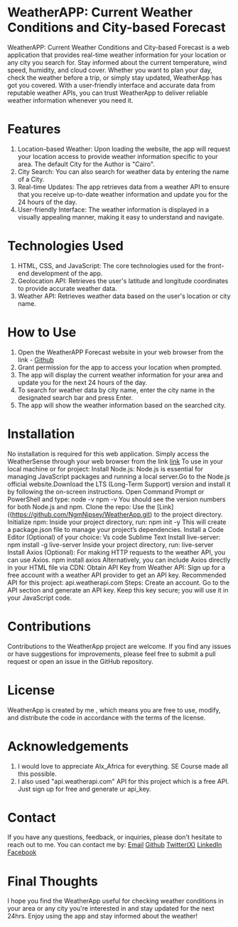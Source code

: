 # WeatherAPP: Current Weather Conditions and City-based Forecast

WeatherAPP: Current Weather Conditions and City-based Forecast is a web application that provides real-time weather information for your location or any city you search for.
Stay informed about the current temperature, wind speed, humidity, and cloud cover.
Whether you want to plan your day, check the weather before a trip, or simply stay updated, WeatherApp has got you covered.
With a user-friendly interface and accurate data from reputable weather APIs, you can trust WeatherApp to deliver reliable weather information whenever you need it.

# Features

1. Location-based Weather: Upon loading the website, the app will request your location access to provide weather information specific to your area. The default City for the Author is "Cairo".
2. City Search: You can also search for weather data by entering the name of a City.
3. Real-time Updates: The app retrieves data from a weather API to ensure that you receive up-to-date weather information and update you for the 24 hours of the day.
4. User-friendly Interface: The weather information is displayed in a visually appealing manner, making it easy to understand and navigate.

# Technologies Used

1. HTML, CSS, and JavaScript: The core technologies used for the front-end development of the app.
2. Geolocation API: Retrieves the user's latitude and longitude coordinates to provide accurate weather data.
3. Weather API: Retrieves weather data based on the user's location or city name.

# How to Use

1. Open the WeatherAPP Forecast website in your web browser from the link - [Github](https://github.com/NgmNipsey/WeatherApp.git)
2. Grant permission for the app to access your location when prompted.
3. The app will display the current weather information for your area and update you for the next 24 hours of the day.
4. To search for weather data by city name, enter the city name in the designated search bar and press Enter.
5. The app will show the weather information based on the searched city.

# Installation

No installation is required for this web application. Simply access the WeatherSense through your web browser from the link [link](https://github.com/NgmNipsey/WeatherApp.git)
To use in your local machine or for project:
    Install Node.js: 
        Node.js is essential for managing JavaScript packages and running a local server.Go to the Node.js official website.Download the LTS (Long-Term Support) version and install it by following the on-screen instructions.
    Open Command Prompt or PowerShell and type:
        node -v
        npm -v
        You should see the version numbers for both Node.js and npm.
    Clone the repo:
        Use the [Link]((https://github.com/NgmNipsey/WeatherApp.git) to the project directory.
    Initialize npm:
        Inside your project directory, run: npm init -y
        This will create a package.json file to manage your project’s dependencies.
    Install a Code Editor (Optional) of your choice:
        Vs code
        Sublime Text
    Install live-server:
        npm install -g live-server
        Inside your project directory, run: live-server
    Install Axios (Optional):
        For making HTTP requests to the weather API, you can use Axios.
        npm install axios
        Alternatively, you can include Axios directly in your HTML file via CDN:        <script src="https://cdn.jsdelivr.net/npm/axios/dist/axios.min.js"></script>
    Obtain API Key from Weather API: Sign up for a free account with a weather API provider to get an API key.
    Recommended API for this project:
    api.weatherapi.com
    Steps:
    Create an account.
    Go to the API section and generate an API key.
    Keep this key secure; you will use it in your JavaScript code.

# Contributions

Contributions to the WeatherApp project are welcome. If you find any issues or have suggestions for improvements, please feel free to submit a pull request
or open an issue in the GitHub repository.

# License

WeatherApp is created by me , which means you are free to use, modify, and distribute the code in accordance with the terms of the license.

# Acknowledgements

1. I would love to appreciate Alx_Africa for everything. SE Course made all this possible.
2. I also used "api.weatherapi.com" API for this project which is a free API. Just sign up for free and generate ur api_key.

# Contact

If you have any questions, feedback, or inquiries, please don't hesitate to reach out to me. You can contact me by:
[Email](lukakorokkuro72334@gmail.com)
[Github](https://github.com/NgmNipsey/)
[Twitter(X)](https://x.com/NgmNipsey/)
[LinkedIn](https://www.linkedin.com/in/ngmnipsey/)
[Facebook](https://www.facebook.com/luka.korok.7)

# Final Thoughts

I hope you find the WeatherApp useful for checking weather conditions in your area or any city you're interested in and stay updated for the next 24hrs.
Enjoy using the app and stay informed about the weather!
